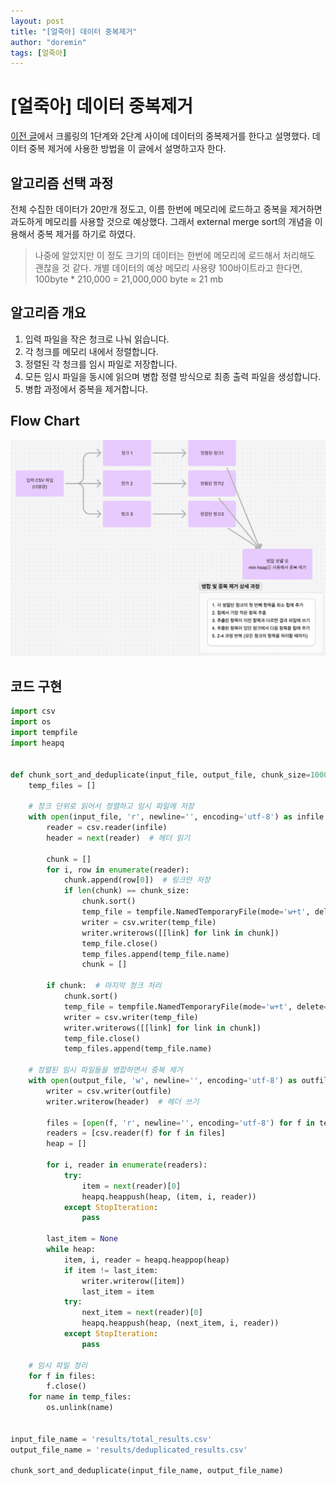 ```yaml
---
layout: post
title: "[얼죽아] 데이터 중복제거"
author: "doremin"
tags: [얼죽아]
---
```


# [얼죽아] 데이터 중복제거

[이전 글](https://doremin.github.io/2024-09-06/21-11)에서 크롤링의 1단계와 2단계 사이에 데이터의 중복제거를 한다고 설명했다. 데이터 중복 제거에 사용한 방법을 이 글에서 설명하고자 한다.

## 알고리즘 선택 과정

전체 수집한 데이터가 20만개 정도고, 이름 한번에 메모리에 로드하고 중복을 제거하면 과도하게 메모리를 사용할 것으로 예상했다.
그래서 external merge sort의 개념을 이용해서 중복 제거를 하기로 하였다.

> 나중에 알았지만 이 정도 크기의 데이터는 한번에 메모리에 로드해서 처리해도 괜찮을 것 같다.
> 개별 데이터의 예상 메모리 사용량 100바이트라고 한다면,
> 100byte \* 210,000 = 21,000,000 byte ≈ 21 mb

## 알고리즘 개요

1. 입력 파일을 작은 청크로 나눠 읽습니다.
2. 각 청크를 메모리 내에서 정렬합니다.
3. 정렬된 각 청크를 임시 파일로 저장합니다.
4. 모든 임시 파일을 동시에 읽으며 병합 정렬 방식으로 최종 출력 파일을 생성합니다.
5. 병합 과정에서 중복을 제거합니다.

## Flow Chart

![상세 과정](/assets/images/2024-09-06/2024-09-06-2.png)

## 코드 구현

```python
import csv
import os
import tempfile
import heapq


def chunk_sort_and_deduplicate(input_file, output_file, chunk_size=10000):
    temp_files = []

    # 청크 단위로 읽어서 정렬하고 임시 파일에 저장
    with open(input_file, 'r', newline='', encoding='utf-8') as infile:
        reader = csv.reader(infile)
        header = next(reader)  # 헤더 읽기

        chunk = []
        for i, row in enumerate(reader):
            chunk.append(row[0])  # 링크만 저장
            if len(chunk) == chunk_size:
                chunk.sort()
                temp_file = tempfile.NamedTemporaryFile(mode='w+t', delete=False, newline='', encoding='utf-8')
                writer = csv.writer(temp_file)
                writer.writerows([[link] for link in chunk])
                temp_file.close()
                temp_files.append(temp_file.name)
                chunk = []

        if chunk:  # 마지막 청크 처리
            chunk.sort()
            temp_file = tempfile.NamedTemporaryFile(mode='w+t', delete=False, newline='', encoding='utf-8')
            writer = csv.writer(temp_file)
            writer.writerows([[link] for link in chunk])
            temp_file.close()
            temp_files.append(temp_file.name)

    # 정렬된 임시 파일들을 병합하면서 중복 제거
    with open(output_file, 'w', newline='', encoding='utf-8') as outfile:
        writer = csv.writer(outfile)
        writer.writerow(header)  # 헤더 쓰기

        files = [open(f, 'r', newline='', encoding='utf-8') for f in temp_files]
        readers = [csv.reader(f) for f in files]
        heap = []

        for i, reader in enumerate(readers):
            try:
                item = next(reader)[0]
                heapq.heappush(heap, (item, i, reader))
            except StopIteration:
                pass

        last_item = None
        while heap:
            item, i, reader = heapq.heappop(heap)
            if item != last_item:
                writer.writerow([item])
                last_item = item
            try:
                next_item = next(reader)[0]
                heapq.heappush(heap, (next_item, i, reader))
            except StopIteration:
                pass

    # 임시 파일 정리
    for f in files:
        f.close()
    for name in temp_files:
        os.unlink(name)


input_file_name = 'results/total_results.csv'
output_file_name = 'results/deduplicated_results.csv'

chunk_sort_and_deduplicate(input_file_name, output_file_name)
```

